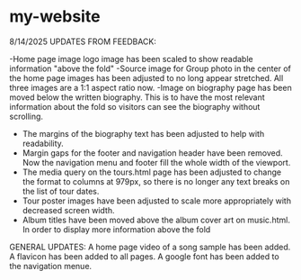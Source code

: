 # my-website
8/14/2025 
UPDATES FROM FEEDBACK:

-Home page image logo image has been scaled to show readable information "above the fold" 
-Source image for Group photo in the center of the home page images has been adjusted to no long appear stretched. All three images are a 1:1 aspect ratio now.
-Image on biography page has been moved below the written biography. This is to have the most relevant information about the fold so visitors can see the biography without scrolling. 
- The margins of the biography text has been adjusted to help with readability. 
- Margin gaps for the footer and navigation header have been removed. Now the navigation menu and footer fill the whole width of the viewport.
- The media query on the tours.html page has been adjusted to change the format to columns at 979px, so there is no longer any text breaks on the list of tour dates.
- Tour poster images have been adjusted to scale more appropriately with decreased screen width.
- Album titles have been moved above the album cover art on music.html. In order to display more information above the fold

GENERAL UPDATES:
A home page video of a song sample has been added. 
A flavicon has been added to all pages.
A google font has been added to the navigation menue.
